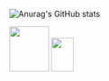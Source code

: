 
          
![Anurag's GitHub stats](https://github-readme-stats.vercel.app/api?username=Diogoxr&show_icons=true&theme=radical)


          

<div>
<img height="80" width="70" src="https://cdn.jsdelivr.net/gh/devicons/devicon@latest/icons/html5/html5-original-wordmark.svg" />
<img height="60" width="40" src="https://cdn.jsdelivr.net/gh/devicons/devicon@latest/icons/css3/css3-original.svg" />
</div>       
          
          

